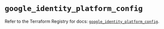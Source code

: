 # `google_identity_platform_config`

Refer to the Terraform Registry for docs: [`google_identity_platform_config`](https://registry.terraform.io/providers/hashicorp/google/6.34.0/docs/resources/identity_platform_config).
